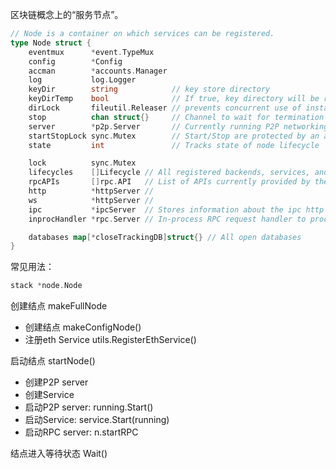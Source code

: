 区块链概念上的“服务节点”。

```go
// Node is a container on which services can be registered.
type Node struct {
	eventmux      *event.TypeMux
	config        *Config
	accman        *accounts.Manager
	log           log.Logger
	keyDir        string            // key store directory
	keyDirTemp    bool              // If true, key directory will be removed by Stop
	dirLock       fileutil.Releaser // prevents concurrent use of instance directory
	stop          chan struct{}     // Channel to wait for termination notifications
	server        *p2p.Server       // Currently running P2P networking layer
	startStopLock sync.Mutex        // Start/Stop are protected by an additional lock
	state         int               // Tracks state of node lifecycle

	lock          sync.Mutex
	lifecycles    []Lifecycle // All registered backends, services, and auxiliary services that have a lifecycle
	rpcAPIs       []rpc.API   // List of APIs currently provided by the node
	http          *httpServer //
	ws            *httpServer //
	ipc           *ipcServer  // Stores information about the ipc http server
	inprocHandler *rpc.Server // In-process RPC request handler to process the API requests

	databases map[*closeTrackingDB]struct{} // All open databases
}
```

常见用法：

```go
stack *node.Node
```

创建结点 makeFullNode

* 创建结点 makeConfigNode\(\)
* 注册eth Service utils.RegisterEthService\(\)

启动结点 startNode\(\)

* 创建P2P server
* 创建Service
* 启动P2P server: running.Start\(\)
* 启动Service: service.Start\(running\)
* 启动RPC server: n.startRPC

结点进入等待状态 Wait\(\)

